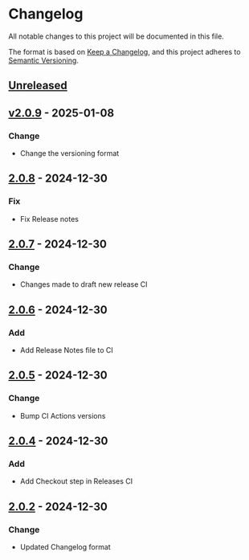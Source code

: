 # Changelog

All notable changes to this project will be documented in this file.

The format is based on [Keep a Changelog](https://keepachangelog.com/en/1.0.0/),
and this project adheres to [Semantic Versioning](https://semver.org/spec/v2.0.0.html).

## [Unreleased]

## [v2.0.9] - 2025-01-08

### Change

-   Change the versioning format

## [2.0.8] - 2024-12-30

### Fix

-   Fix Release notes 

## [2.0.7] - 2024-12-30

### Change

-   Changes made to draft new release CI

## [2.0.6] - 2024-12-30

### Add

-   Add Release Notes file to CI 

## [2.0.5] - 2024-12-30

### Change

-   Bump CI Actions versions

## [2.0.4] - 2024-12-30

### Add

-   Add Checkout step in Releases CI

## [2.0.2] - 2024-12-30

### Change

-   Updated Changelog format

[Unreleased]: https://github.com/prajeshpradhan/test/compare/v2.0.9...HEAD

[v2.0.9]: https://github.com/prajeshpradhan/test/compare/2.0.8...v2.0.9

[2.0.8]: https://github.com/prajeshpradhan/test/compare/2.0.7...2.0.8

[2.0.7]: https://github.com/prajeshpradhan/test/compare/2.0.6...2.0.7

[2.0.6]: https://github.com/prajeshpradhan/test/compare/2.0.5...2.0.6

[2.0.5]: https://github.com/prajeshpradhan/test/compare/2.0.4...2.0.5

[2.0.4]: https://github.com/prajeshpradhan/test/compare/2.0.2...2.0.4

[2.0.2]: https://github.com/prajeshpradhan/test/compare/ebbc4cb6a4452c7879cf2763a8d6c62dac66dead...2.0.2
